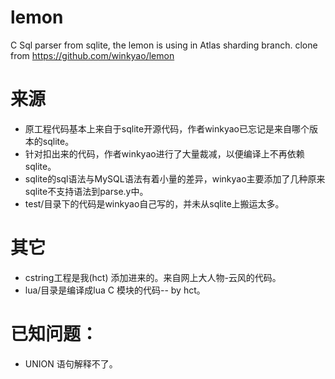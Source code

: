 # lemon 
C Sql parser from sqlite, the lemon is using in Atlas sharding branch. 
clone from https://github.com/winkyao/lemon

# 来源

- 原工程代码基本上来自于sqlite开源代码，作者winkyao已忘记是来自哪个版本的sqlite。
- 针对扣出来的代码，作者winkyao进行了大量裁减，以便编译上不再依赖sqlite。
- sqlite的sql语法与MySQL语法有着小量的差异，winkyao主要添加了几种原来sqlite不支持语法到parse.y中。
- test/目录下的代码是winkyao自己写的，并未从sqlite上搬运太多。

# 其它
- cstring工程是我(hct) 添加进来的。来自网上大人物-云风的代码。
- lua/目录是编译成lua C 模块的代码-- by hct。

# 已知问题：
- UNION 语句解释不了。

